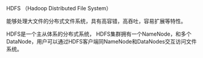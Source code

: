 HDFS （Hadoop Distributed File System）  

能够处理大文件的分布式文件系统，具有高容错，高吞吐，容易扩展等特性。   

HDFS是一个主从体系的分布式系统， HDFS集群拥有一个NameNode，和多个DataNode，用户可以通过HDFS客户端同NameNode和DataNodes交互访问文件系统。


